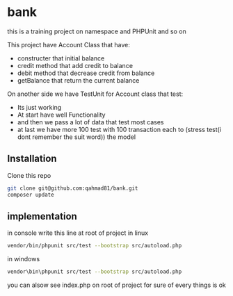 # bank
this is a training project on namespace and PHPUnit and so on

This project have Account Class that have:
- constructer that initial balance
- credit method that add credit to balance
- debit method that decrease credit from balance
- getBalance that return the current balance

On another side we have TestUnit for Account class that test:
- Its just working
- At start have well Functionality
- and then we pass a lot of data that test most cases
- at last we have more 100 test with 100 transaction each to (stress test(i dont remember the suit word)) the model

## Installation 
Clone this repo

```sh
git clone git@github.com:qahmad81/bank.git
composer update
```

## implementation
in console write this line at root of project
in linux
```sh
vendor/bin/phpunit src/test --bootstrap src/autoload.php
```
in windows
```sh
vendor\bin\phpunit src/test --bootstrap src/autoload.php
```

you can alsow see index.php on root of project for sure of every things is ok


